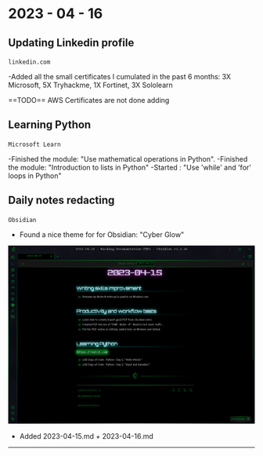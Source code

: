 # 2023 - 04 - 16

## Updating Linkedin profile

`linkedin.com`

-Added all the small certificates I cumulated in the past 6 months: 3X Microsoft, 5X Tryhackme, 1X Fortinet, 3X Sololearn

==TODO==
AWS Certificates are not done adding

## Learning Python

`Microsoft Learn`

-Finished the module: "Use mathematical operations in Python".
-Finished the module: "Introduction to lists in Python"
-Started : "Use 'while' and 'for' loops in Python"

## Daily notes redacting

`Obsidian`

- Found a nice theme for for Obsidian: "Cyber Glow"

![Cyber Glow Theme](_attachment/CyberGlow-Theme.png)

- Added 2023-04-15.md  + 2023-04-16.md

---
